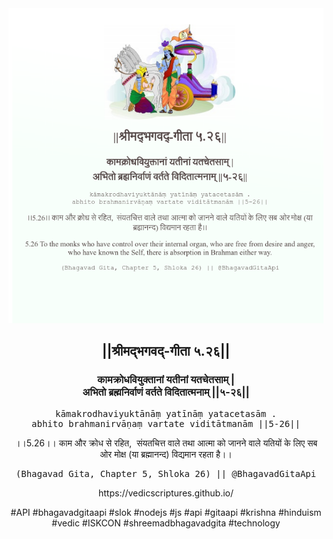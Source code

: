 <img src="../../asset/BG_5_26.png"/>
<center><h2>||श्रीमद्‍भगवद्‍-गीता ५.२६||</h2>
<h3>कामक्रोधवियुक्तानां यतीनां यतचेतसाम् |<br/>अभितो ब्रह्मनिर्वाणं वर्तते विदितात्मनाम् ||५-२६||</h3>
<pre>kāmakrodhaviyuktānāṃ yatīnāṃ yatacetasām .<br/>abhito brahmanirvāṇaṃ vartate viditātmanām ||5-26||</pre>
<p>।।5.26।। काम और क्रोध से रहित,  संयतचित्त वाले तथा आत्मा को जानने वाले यतियों के लिए सब ओर मोक्ष (या ब्रह्मानन्द) विद्यमान रहता है।।</p>
<pre>(Bhagavad Gita, Chapter 5, Shloka 26) || @BhagavadGitaApi</pre><p>https://vedicscriptures.github.io/</p><p>#API #bhagavadgitaapi #slok #nodejs #js #api #gitaapi #krishna #hinduism #vedic #ISKCON #shreemadbhagavadgita #technology</p></center>